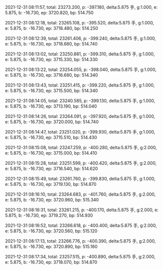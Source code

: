 2021-12-31 08:11:57, total: 23273.200, p: -397.180, delta:5.875 手, g:1.000, e: 5.875, b: -16.730, ep: 3720.820, bp: 514.750

2021-12-31 08:12:18, total: 23265.108, p: -395.520, delta:5.875 手, g:1.000, e: 5.875, b: -16.730, ep: 3718.480, bp: 514.250

2021-12-31 08:12:39, total: 23261.406, p: -399.240, delta:5.875 手, g:1.000, e: 5.875, b: -16.730, ep: 3718.680, bp: 514.740

2021-12-31 08:13:02, total: 23250.881, p: -399.310, delta:5.875 手, g:1.000, e: 5.875, b: -16.730, ep: 3715.330, bp: 514.330

2021-12-31 08:13:22, total: 23254.055, p: -398.040, delta:5.875 手, g:1.000, e: 5.875, b: -16.730, ep: 3716.680, bp: 514.340

2021-12-31 08:13:43, total: 23251.415, p: -399.220, delta:5.875 手, g:1.000, e: 5.875, b: -16.730, ep: 3715.500, bp: 514.340

2021-12-31 08:14:05, total: 23240.585, p: -399.130, delta:5.875 手, g:1.000, e: 5.875, b: -16.730, ep: 3713.190, bp: 514.040

2021-12-31 08:14:26, total: 23264.091, p: -397.920, delta:5.875 手, g:1.000, e: 5.875, b: -16.730, ep: 3720.000, bp: 514.740

2021-12-31 08:14:47, total: 23251.020, p: -399.930, delta:5.875 手, g:1.000, e: 5.875, b: -16.730, ep: 3715.510, bp: 514.430

2021-12-31 08:15:08, total: 23247.259, p: -400.280, delta:5.875 手, g:2.000, e: 5.875, b: -16.730, ep: 3715.000, bp: 514.410

2021-12-31 08:15:28, total: 23251.599, p: -400.420, delta:5.875 手, g:2.000, e: 5.875, b: -16.730, ep: 3716.540, bp: 514.620

2021-12-31 08:15:49, total: 23261.760, p: -399.830, delta:5.875 手, g:1.000, e: 5.875, b: -16.730, ep: 3719.130, bp: 514.870

2021-12-31 08:16:10, total: 23264.683, p: -401.760, delta:5.875 手, g:2.000, e: 5.875, b: -16.730, ep: 3720.960, bp: 515.340

2021-12-31 08:16:31, total: 23261.215, p: -400.170, delta:5.875 手, g:2.000, e: 5.875, b: -16.730, ep: 3719.270, bp: 514.930

2021-12-31 08:16:52, total: 23266.618, p: -400.400, delta:5.875 手, g:2.000, e: 5.875, b: -16.730, ep: 3720.560, bp: 515.120

2021-12-31 08:17:13, total: 23266.776, p: -400.390, delta:5.875 手, g:2.000, e: 5.875, b: -16.730, ep: 3720.890, bp: 515.160

2021-12-31 08:17:34, total: 23257.515, p: -400.890, delta:5.875 手, g:2.000, e: 5.875, b: -16.730, ep: 3718.070, bp: 514.870